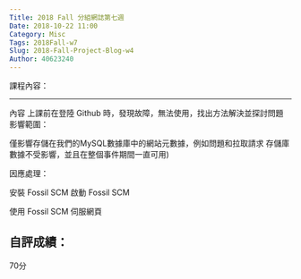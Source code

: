 ```yaml
---
Title: 2018 Fall 分組網誌第七週
Date: 2018-10-22 11:00
Category: Misc
Tags: 2018Fall-w7
Slug: 2018-Fall-Project-Blog-w4
Author: 40623240
---
```




<!-- PELICAN_END_SUMMARY -->


課程內容：

----
內容 上課前在登陸 Github 時，發現故障，無法使用，找出方法解決並探討問題
影響範圍：

僅影響存儲在我們的MySQL數據庫中的網站元數據，例如問題和拉取請求 存儲庫數據不受影響，並且在整個事件期間一直可用)

因應處理：

安裝 Fossil SCM 啟動 Fossil SCM

使用 Fossil SCM 伺服網頁


自評成績：
----
70分


